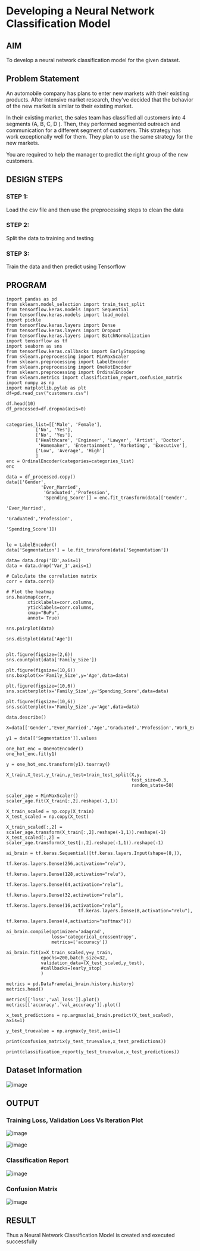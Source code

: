 # Developing a Neural Network Classification Model

## AIM

To develop a neural network classification model for the given dataset.

## Problem Statement

An automobile company has plans to enter new markets with their existing products. After intensive market research, they’ve decided that the behavior of the new market is similar to their existing market.

In their existing market, the sales team has classified all customers into 4 segments (A, B, C, D ). Then, they performed segmented outreach and communication for a different segment of customers. This strategy has work exceptionally well for them. They plan to use the same strategy for the new markets.

You are required to help the manager to predict the right group of the new customers.

## DESIGN STEPS

### STEP 1:
Load the csv file and then use the preprocessing steps to clean the data

### STEP 2:
Split the data to training and testing

### STEP 3:
Train the data and then predict using Tensorflow

## PROGRAM

```python3
import pandas as pd
from sklearn.model_selection import train_test_split
from tensorflow.keras.models import Sequential
from tensorflow.keras.models import load_model
import pickle
from tensorflow.keras.layers import Dense
from tensorflow.keras.layers import Dropout
from tensorflow.keras.layers import BatchNormalization
import tensorflow as tf
import seaborn as sns
from tensorflow.keras.callbacks import EarlyStopping
from sklearn.preprocessing import MinMaxScaler
from sklearn.preprocessing import LabelEncoder
from sklearn.preprocessing import OneHotEncoder
from sklearn.preprocessing import OrdinalEncoder
from sklearn.metrics import classification_report,confusion_matrix
import numpy as np
import matplotlib.pylab as plt
df=pd.read_csv("customers.csv")

df.head(10)
df_processed=df.dropna(axis=0)


categories_list=[['Male', 'Female'],
           ['No', 'Yes'],
           ['No', 'Yes'],
           ['Healthcare', 'Engineer', 'Lawyer', 'Artist', 'Doctor',
            'Homemaker', 'Entertainment', 'Marketing', 'Executive'],
           ['Low', 'Average', 'High']
           ]
enc = OrdinalEncoder(categories=categories_list)
enc

data = df_processed.copy()
data[['Gender',
             'Ever_Married',
              'Graduated','Profession',
              'Spending_Score']] = enc.fit_transform(data[['Gender',
                                                                 'Ever_Married',
                                                                 'Graduated','Profession',
                                                                 'Spending_Score']])
     
     
le = LabelEncoder()
data['Segmentation'] = le.fit_transform(data['Segmentation'])
     
data= data.drop('ID',axis=1)
data = data.drop('Var_1',axis=1)

# Calculate the correlation matrix
corr = data.corr()

# Plot the heatmap
sns.heatmap(corr, 
        xticklabels=corr.columns,
        yticklabels=corr.columns,
        cmap="BuPu",
        annot= True)
     
sns.pairplot(data)

sns.distplot(data['Age'])


plt.figure(figsize=(2,6))
sns.countplot(data['Family_Size'])

plt.figure(figsize=(10,6))
sns.boxplot(x='Family_Size',y='Age',data=data)
     
plt.figure(figsize=(10,6))
sns.scatterplot(x='Family_Size',y='Spending_Score',data=data)

plt.figure(figsize=(10,6))
sns.scatterplot(x='Family_Size',y='Age',data=data)

data.describe()

X=data[['Gender','Ever_Married','Age','Graduated','Profession','Work_Experience','Spending_Score','Family_Size']].values

y1 = data[['Segmentation']].values

one_hot_enc = OneHotEncoder()
one_hot_enc.fit(y1)

y = one_hot_enc.transform(y1).toarray()

X_train,X_test,y_train,y_test=train_test_split(X,y,
                                               test_size=0.3,
                                               random_state=50)
     
scaler_age = MinMaxScaler()
scaler_age.fit(X_train[:,2].reshape(-1,1))

X_train_scaled = np.copy(X_train)
X_test_scaled = np.copy(X_test)

X_train_scaled[:,2] = scaler_age.transform(X_train[:,2].reshape(-1,1)).reshape(-1)
X_test_scaled[:,2] = scaler_age.transform(X_test[:,2].reshape(-1,1)).reshape(-1)

ai_brain = tf.keras.Sequential([tf.keras.layers.Input(shape=(8,)),
                           tf.keras.layers.Dense(256,activation="relu"),
                           tf.keras.layers.Dense(128,activation="relu"),
                           tf.keras.layers.Dense(64,activation="relu"),
                           tf.keras.layers.Dense(32,activation="relu"),
                           tf.keras.layers.Dense(16,activation="relu"),
                           tf.keras.layers.Dense(8,activation="relu"),
                           tf.keras.layers.Dense(4,activation="softmax")])
                          
ai_brain.compile(optimizer='adagrad',
                 loss='categorical_crossentropy',
                 metrics=['accuracy']) 

ai_brain.fit(x=X_train_scaled,y=y_train,
             epochs=200,batch_size=32,
             validation_data=(X_test_scaled,y_test),
             #callbacks=[early_stop]
             )
             
metrics = pd.DataFrame(ai_brain.history.history)
metrics.head()

metrics[['loss','val_loss']].plot()
metrics[['accuracy','val_accuracy']].plot()

x_test_predictions = np.argmax(ai_brain.predict(X_test_scaled), axis=1)
 
y_test_truevalue = np.argmax(y_test,axis=1)

print(confusion_matrix(y_test_truevalue,x_test_predictions))

print(classification_report(y_test_truevalue,x_test_predictions))

```

## Dataset Information

![image](https://user-images.githubusercontent.com/75234588/228124706-41438108-5600-4198-92f4-934ad1bd4fc3.png)

## OUTPUT

### Training Loss, Validation Loss Vs Iteration Plot

![image](https://user-images.githubusercontent.com/75234588/228128835-4454c334-e210-4dad-93f8-7035c2069e70.png)

![image](https://user-images.githubusercontent.com/75234588/228128951-0eb6d9e0-71b7-46df-96e7-ff53b8d16451.png)

### Classification Report

![image](https://user-images.githubusercontent.com/75234588/228129058-6a8e4a24-b7ba-42b0-812a-eb302faad1df.png)

### Confusion Matrix

![image](https://user-images.githubusercontent.com/75234588/228129102-c8cbce28-3c24-4e43-8cfa-6fc0db8c491e.png)

## RESULT

Thus a Neural Network Classification Model is created and executed successfully
